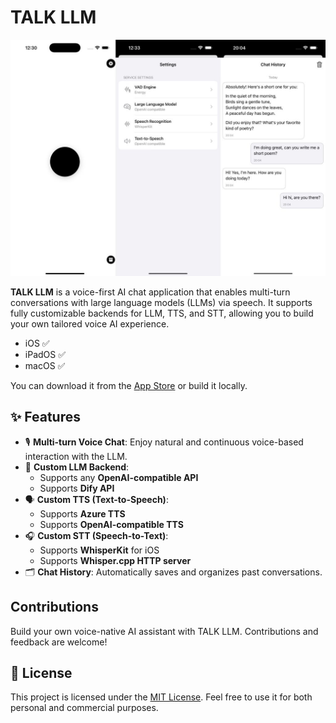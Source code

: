 # TALK LLM

![screenshot](Screenshots/img.jpeg)

**TALK LLM** is a voice-first AI chat application that enables multi-turn conversations with large language models (LLMs) via speech. It supports fully customizable backends for LLM, TTS, and STT, allowing you to build your own tailored voice AI experience.

- iOS ✅
- iPadOS ✅
- macOS ✅

You can download it from the [App Store](https://apps.apple.com/us/app/talk-llm/id6744397945) or build it locally.

## ✨ Features

- 🎙️ **Multi-turn Voice Chat**: Enjoy natural and continuous voice-based interaction with the LLM.
- 🧠 **Custom LLM Backend**:
  - Supports any **OpenAI-compatible API**
  - Supports **Dify API**
- 🗣️ **Custom TTS (Text-to-Speech)**:
  - Supports **Azure TTS**
  - Supports **OpenAI-compatible TTS**
- 🎧 **Custom STT (Speech-to-Text)**:
  - Supports **WhisperKit** for iOS
  - Supports **Whisper.cpp HTTP server**
- 🗂️ **Chat History**: Automatically saves and organizes past conversations.

## Contributions

Build your own voice-native AI assistant with TALK LLM. Contributions and feedback are welcome!

## 📄 License

This project is licensed under the [MIT License](LICENSE). Feel free to use it for both personal and commercial purposes.
